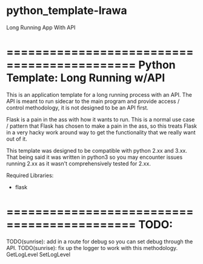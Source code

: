 # python_template-lrawa
Long Running App With API

============================================
Python Template: Long Running w/API
============================================

This is an application template for a long running process with an API.  The 
API is meant to run sidecar to the main program and provide access / control methodology, it is not designed to be an API first.

Flask is a pain in the ass with how it wants to run.  This is a normal use case / pattern that Flask has chosen to make a pain in the ass, so this treats Flask in a 
very hacky work around way to get the functionality that we really want out of it.

This template was designed to be compatible with python 2.xx and 3.xx.  That being
said it was written in python3 so you may encounter issues running 2.xx as it wasn't
comprehensively tested for 2.xx.


Required Libraries:
 - flask

============================================
TODO:
============================================
TODO(sunrise): add in a route for debug so you can set debug through the API.
TODO(sunrise): fix up the logger to work with this methodology. GetLogLevel SetLogLevel

